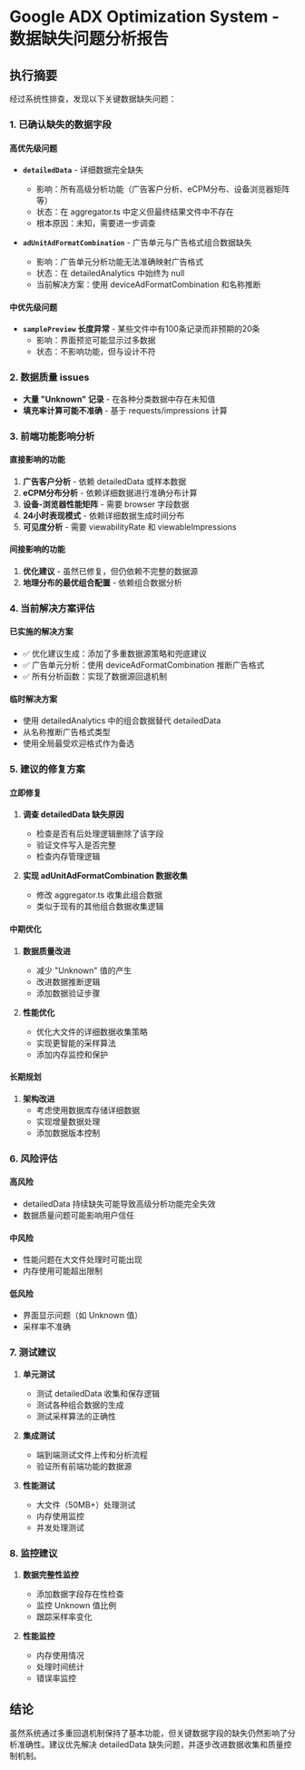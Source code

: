 # Google ADX Optimization System - 数据缺失问题分析报告

## 执行摘要

经过系统性排查，发现以下关键数据缺失问题：

### 1. 已确认缺失的数据字段

#### 高优先级问题
- **`detailedData`** - 详细数据完全缺失
  - 影响：所有高级分析功能（广告客户分析、eCPM分布、设备浏览器矩阵等）
  - 状态：在 aggregator.ts 中定义但最终结果文件中不存在
  - 根本原因：未知，需要进一步调查

- **`adUnitAdFormatCombination`** - 广告单元与广告格式组合数据缺失
  - 影响：广告单元分析功能无法准确映射广告格式
  - 状态：在 detailedAnalytics 中始终为 null
  - 当前解决方案：使用 deviceAdFormatCombination 和名称推断

#### 中优先级问题
- **`samplePreview` 长度异常** - 某些文件中有100条记录而非预期的20条
  - 影响：界面预览可能显示过多数据
  - 状态：不影响功能，但与设计不符

### 2. 数据质量 issues

- **大量 "Unknown" 记录** - 在各种分类数据中存在未知值
- **填充率计算可能不准确** - 基于 requests/impressions 计算

### 3. 前端功能影响分析

#### 直接影响的功能
1. **广告客户分析** - 依赖 detailedData 或样本数据
2. **eCPM分布分析** - 依赖详细数据进行准确分布计算
3. **设备-浏览器性能矩阵** - 需要 browser 字段数据
4. **24小时表现模式** - 依赖详细数据生成时间分布
5. **可见度分析** - 需要 viewabilityRate 和 viewableImpressions

#### 间接影响的功能
1. **优化建议** - 虽然已修复，但仍依赖不完整的数据源
2. **地理分布的最优组合配置** - 依赖组合数据分析

### 4. 当前解决方案评估

#### 已实施的解决方案
- ✅ 优化建议生成：添加了多重数据源策略和兜底建议
- ✅ 广告单元分析：使用 deviceAdFormatCombination 推断广告格式
- ✅ 所有分析函数：实现了数据源回退机制

#### 临时解决方案
- 使用 detailedAnalytics 中的组合数据替代 detailedData
- 从名称推断广告格式类型
- 使用全局最受欢迎格式作为备选

### 5. 建议的修复方案

#### 立即修复
1. **调查 detailedData 缺失原因**
   - 检查是否有后处理逻辑删除了该字段
   - 验证文件写入是否完整
   - 检查内存管理逻辑

2. **实现 adUnitAdFormatCombination 数据收集**
   - 修改 aggregator.ts 收集此组合数据
   - 类似于现有的其他组合数据收集逻辑

#### 中期优化
1. **数据质量改进**
   - 减少 "Unknown" 值的产生
   - 改进数据推断逻辑
   - 添加数据验证步骤

2. **性能优化**
   - 优化大文件的详细数据收集策略
   - 实现更智能的采样算法
   - 添加内存监控和保护

#### 长期规划
1. **架构改进**
   - 考虑使用数据库存储详细数据
   - 实现增量数据处理
   - 添加数据版本控制

### 6. 风险评估

#### 高风险
- detailedData 持续缺失可能导致高级分析功能完全失效
- 数据质量问题可能影响用户信任

#### 中风险
- 性能问题在大文件处理时可能出现
- 内存使用可能超出限制

#### 低风险
- 界面显示问题（如 Unknown 值）
- 采样率不准确

### 7. 测试建议

1. **单元测试**
   - 测试 detailedData 收集和保存逻辑
   - 测试各种组合数据的生成
   - 测试采样算法的正确性

2. **集成测试**
   - 端到端测试文件上传和分析流程
   - 验证所有前端功能的数据源

3. **性能测试**
   - 大文件（50MB+）处理测试
   - 内存使用监控
   - 并发处理测试

### 8. 监控建议

1. **数据完整性监控**
   - 添加数据字段存在性检查
   - 监控 Unknown 值比例
   - 跟踪采样率变化

2. **性能监控**
   - 内存使用情况
   - 处理时间统计
   - 错误率监控

## 结论

虽然系统通过多重回退机制保持了基本功能，但关键数据字段的缺失仍然影响了分析准确性。建议优先解决 detailedData 缺失问题，并逐步改进数据收集和质量控制机制。
